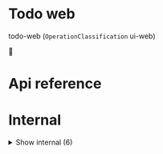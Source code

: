 # Todo web

todo-web (`OperationClassification` ui-web)

👬



# Api reference

# Internal

<details><summary>Show internal (6)</summary>
    
  # `<MyApp />`




| Input      |    |    |
| ---------- | -- | -- |
| - | | |
| **Output** | `JSX.Element`   |    |



## `<MyLayout />`

| Input      |    |    |
| ---------- | -- | -- |
| props | { pageProps: {  }, <br />nextPage: {  }, <br /> } |  |
| **Output** | `JSX.Element`   |    |



## `<TodoMenuHeader />`

| Input      |    |    |
| ---------- | -- | -- |
| - | | |
| **Output** | `JSX.Element`   |    |



## 📄 MyLayout (exported const)

## 📄 { StoreProvider, useStore } (exported const)

## 📄 TodoMenuHeader (exported const)

  </details>

